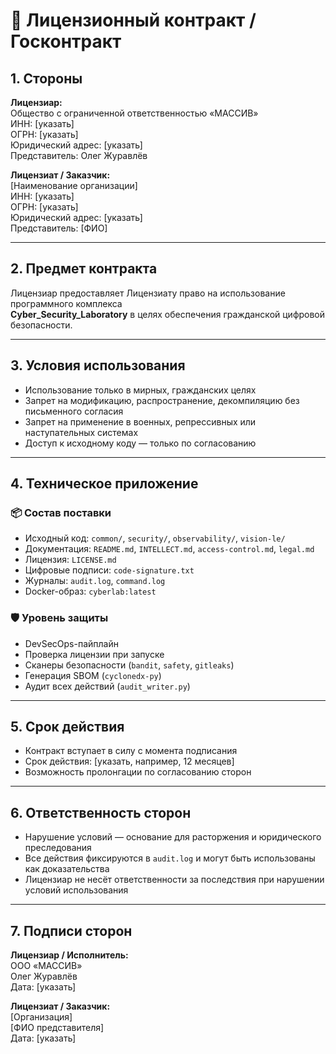 # 📜 Лицензионный контракт / Госконтракт

## 1. Стороны

**Лицензиар:**  
Общество с ограниченной ответственностью «МАССИВ»  
ИНН: [указать]  
ОГРН: [указать]  
Юридический адрес: [указать]  
Представитель: Олег Журавлёв

**Лицензиат / Заказчик:**  
[Наименование организации]  
ИНН: [указать]  
ОГРН: [указать]  
Юридический адрес: [указать]  
Представитель: [ФИО]

---

## 2. Предмет контракта

Лицензиар предоставляет Лицензиату право на использование программного комплекса  
**Cyber_Security_Laboratory** в целях обеспечения гражданской цифровой безопасности.

---

## 3. Условия использования

- Использование только в мирных, гражданских целях  
- Запрет на модификацию, распространение, декомпиляцию без письменного согласия  
- Запрет на применение в военных, репрессивных или наступательных системах  
- Доступ к исходному коду — только по согласованию

---

## 4. Техническое приложение

### 📦 Состав поставки

- Исходный код: `common/`, `security/`, `observability/`, `vision-le/`  
- Документация: `README.md`, `INTELLECT.md`, `access-control.md`, `legal.md`  
- Лицензия: `LICENSE.md`  
- Цифровые подписи: `code-signature.txt`  
- Журналы: `audit.log`, `command.log`  
- Docker-образ: `cyberlab:latest`

### 🛡 Уровень защиты

- DevSecOps-пайплайн  
- Проверка лицензии при запуске  
- Сканеры безопасности (`bandit`, `safety`, `gitleaks`)  
- Генерация SBOM (`cyclonedx-py`)  
- Аудит всех действий (`audit_writer.py`)

---

## 5. Срок действия

- Контракт вступает в силу с момента подписания  
- Срок действия: [указать, например, 12 месяцев]  
- Возможность пролонгации по согласованию сторон

---

## 6. Ответственность сторон

- Нарушение условий — основание для расторжения и юридического преследования  
- Все действия фиксируются в `audit.log` и могут быть использованы как доказательства  
- Лицензиар не несёт ответственности за последствия при нарушении условий использования

---

## 7. Подписи сторон

**Лицензиар / Исполнитель:**  
ООО «МАССИВ»  
Олег Журавлёв  
Дата: [указать]

**Лицензиат / Заказчик:**  
[Организация]  
[ФИО представителя]  
Дата: [указать]